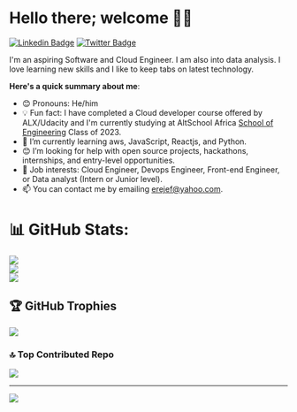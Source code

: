 # Hello there; welcome 👋🏾

[![Linkedin Badge](https://img.shields.io/badge/-LinkedIn-blue?style=for-the-badge&logo=Linkedin&logoColor=white&link=https://www.lhttps://www.linkedin.com/in/powei-erewejoh/)](https://www.linkedin.com/in/powei-erewejoh/) [![Twitter Badge](https://img.shields.io/badge/-@Jeyzor-1ca0f1?style=for-the-badge&logo=twitter&logoColor=white&link=https://twitter.com/Jeyzor)](https://twitter.com/Jeyzor)

I'm an aspiring Software and Cloud Engineer. I am also into data analysis. I love learning new skills and I like to keep tabs on latest technology.

**Here's a quick summary about me**:

- 😊 Pronouns: He/him
- 💡 Fun fact: I have completed a Cloud developer course offered by ALX/Udacity and I'm currently studying at AltSchool Africa [School of Engineering](https://altschoolafrica.com/schools/engineering) Class of 2023.
- 🌱 I’m currently learning aws, JavaScript, Reactjs, and Python.
- 😊 I’m looking for help with open source projects, hackathons, internships, and entry-level opportunities.
- 💼 Job interests: Cloud Engineer, Devops Engineer, Front-end Engineer, or Data analyst (Intern or Junior level).
- 📫 You can contact me by emailing erejef@yahoo.com.

# 📊 GitHub Stats:
![](https://github-readme-stats.vercel.app/api?username=Epowei&theme=dark&hide_border=true&include_all_commits=false&count_private=false)<br/>
![](https://github-readme-streak-stats.herokuapp.com/?user=Epowei&theme=dark&hide_border=true)<br/>
![](https://github-readme-stats.vercel.app/api/top-langs/?username=Epowei&theme=dark&hide_border=true&include_all_commits=false&count_private=false&layout=compact)

## 🏆 GitHub Trophies
![](https://github-profile-trophy.vercel.app/?username=Epowei&theme=radical&no-frame=false&no-bg=true&margin-w=4)

### 🔝 Top Contributed Repo
![](https://github-contributor-stats.vercel.app/api?username=Epowei&limit=5&theme=dark&combine_all_yearly_contributions=true)

---
[![](https://visitcount.itsvg.in/api?id=Epowei&label=Profile%20Views&color=2&pretty=true)](https://visitcount.itsvg.in)
